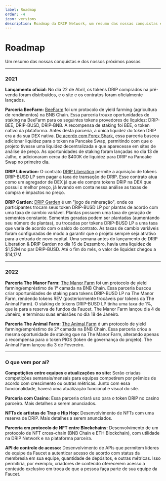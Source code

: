 ```yaml
---
label: Roadmap
order: -4
icon: versions
description: Roadmap da DRIP Network, um resumo das nossas conquistas e dos nosso próximos passos. Saiba mais sobre Parceria BeeFarm, DRIP Liberation, DRIP Garden, Parceria The Manor Farm, Parceria The Animal Farm.
---
```


# Roadmap
Um resumo das nossas conquistas e dos nossos próximos passos

---

### 2021
**Lançamento oficial:**
No dia 22 de Abril, os tokens DRIP comprados na pré-venda foram distribuídos, e o site e os contratos foram oficialmente lançados.

**Parceria BeeFarm:**
[ BeeFarm](https://app.beefarm.finance) foi um protocolo de yield farming (agricultura de rendimentos) na BNB Chain. Essa parceria trouxe oportunidades de staking na BeeFarm para os seguintes tokens provedores de liquidez: DRIP-BEE, DRIP-BUSD, DRIP-BNB. A recompensa de staking foi BEE, o token nativo da plataforma.
Antes desta parceria, a única liquidez do token DRIP era a da sua DEX nativa. [De acordo com Forex Shark](https://web.archive.org/web/20210629160630/https://forexshark.medium.com/history-in-the-making-2fbb4b3c44d1), essa parceria buscou adicionar liquidez para o token na Pancake Swap, permitindo com que o projeto tivesse uma liquidez decentralizada e que aparecesse em sites de análise de preço.
As oportunidades de staking foram lançadas no dia 13 de Julho, e adicionaram cerca de $400K de liquidez para DRIP na Pancake Swap no primeiro dia.

**DRIP Liberation:**
O contrato [DRIP Liberation](https://theanimal.farm/dripliberation) permite a aquisição de tokens DRIP-BUSD LP sem pagar a taxa de transação de DRIP. Esse contrato atua como um agregador de DEX já que ele compra tokens DRIP na DEX que possui o melhor preço, já levando em conta nessa análise as taxas de compra e impactos no preço.

**DRIP Garden:**
[ DRIP Garden](https://theanimal.farm/garden) é um "jogo de mineração", onde os participantes trocam seus token DRIP-BUSD LP por plantas de acordo com uma taxa de cambio variável. Plantas possuem uma taxa de geração de sementes constante. Sementes geradas podem ser plantadas (aumentando seu número de plantas), ou trocadas por tokens DRIP-BUSD LP a uma taxa que varia de acordo com o saldo do contrato. As taxas de cambio variáveis foram configuradas de modo a garantir que o projeto sempre seja atrativo para a entrada de novo capital.
Uma semana antes do lançamento de DRIP Liberation & DRIP Garden no dia 16 de Dezembro, havia uma liquidez de $1,52M no par DRIP-BUSD. Até o fim do mês, o valor de liquidez chegou a $14,17M.

---
### 2022

**Parceria The Manor Farm:**
[ The Manor Farm](https://themanor.farm) foi um protocolo de yield farming/empréstimo de 1º camada na BNB Chain. Essa parceria buscou criar oportunidades de staking para tokens DRIP-BUSD LP na The Manor Farm, rendendo tokens REV (posteriormente trocáveis por tokens da The Animal Farm). O staking de tokens DRIP-BUSD LP tinha uma taxa de 1%, que ia para a reserva de fundos da Faucet. The Manor Farm lançou dia 4 de Janeiro, e terminou suas emissões no dia 18 de Janeiro.

**Parceria The Animal Farm:**
[ The Animal Farm](https://theanimal.farm) é um protocolo de yield farming/empréstimo de 2º camada na BNB Chain. Essa parceria criou a mesma oportunidade de staking que na The Manor Farm, alterando apenas a recompensa para o token PIGS (token de governança do projeto). The Animal Farm lançou dia 3 de Fevereiro.


---
### O que vem por aí?
**Competições entre equipes e atualizações no site:**
Serão criadas competições semanais/mensais para equipes competirem por prêmios de acordo com crescimento ou outras métricas. Junto com essa funcionalidade, haverá uma atualização funcional e visual do site.

**Parceria com Casino:**
Essa parceria criará uso para o token DRIP no casino parceiro. Mais detalhes a serem anunciados.

**NFTs de artistas de Trap e Hip Hop:**
Desenvolvimento de NFTs com uma reserva de DRIP. Mais detalhes a serem anunciados.

**Parceria em protocolo de NFT entre Blockchains:**
Desenvolvimento de um protocolo de NFT cross-chain (BNB Chain e ETH Blockchain), com utilidade na DRIP Network e na plataforma parceira.

**API de controle de acesso:**
Desenvolvimento de APIs que permitem líderes de equipe da Faucet a autenticar acesso de acordo com status da membresia em sua equipe, quantidade de depósitos, e outras métricas. Isso permitiria, por exemplo, criadores de conteúdo oferecerem acesso a conteúdo exclusivo em troca de que a pessoa faça parte de sua equipe da Faucet.  
